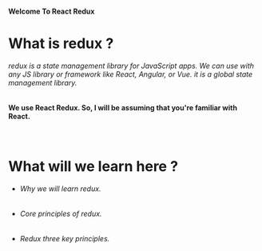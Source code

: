 #### Welcome To React Redux 

# What is redux ?
###### redux is a state management library for JavaScript apps. We can use with any JS library or framework like React, Angular, or Vue. it is a global state management library.

#### We use React Redux. So, I will be assuming that you're familiar with React.
<br/>



# What will we learn here ?
* ###### Why we will learn redux.
* ###### Core principles of redux.
* ###### Redux three key principles.
